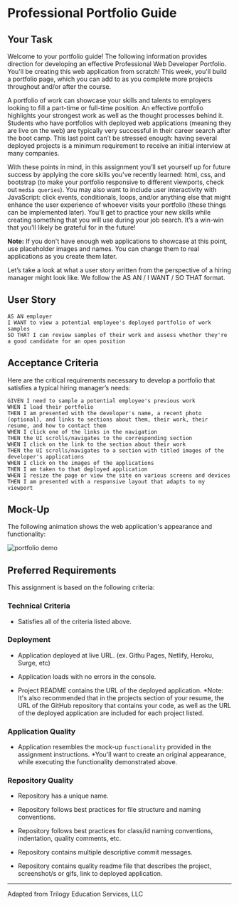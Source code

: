 # Professional Portfolio Guide

## Your Task

Welcome to your portfolio guide! The following information provides direction for developing an effective Professional Web Developer Portfolio. You'll be creating this web application from scratch! This week, you'll build a portfolio page, which you can add to as you complete more projects throughout and/or after the course.

A portfolio of work can showcase your skills and talents to employers looking to fill a part-time or full-time position. An effective portfolio highlights your strongest work as well as the thought processes behind it. Students who have portfolios with deployed web applications (meaning they are live on the web) are typically very successful in their career search after the boot camp. This last point can’t be stressed enough: having several deployed projects is a minimum requirement to receive an initial interview at many companies.

With these points in mind, in this assignment you’ll set yourself up for future success by applying the core skills you've recently learned: html, css, and bootstrap (to make your portfolio responsive to different viewports, check out `media queries`). You may also want to include user interactivity with JavaScript: click events, conditionals, loops, and/or anything else that might enhance the user experience of whoever visits your portfolio (these things can be implemented later). You'll get to practice your new skills while creating something that you will use during your job search. It’s a win-win that you'll likely be grateful for in the future!

**Note:** If you don't have enough web applications to showcase at this point, use placeholder images and names. You can change them to real applications as you create them later.

Let’s take a look at what a user story written from the perspective of a hiring manager might look like. We follow the AS AN / I WANT / SO THAT format.

## User Story

```
AS AN employer
I WANT to view a potential employee's deployed portfolio of work samples
SO THAT I can review samples of their work and assess whether they're a good candidate for an open position
```

## Acceptance Criteria

Here are the critical requirements necessary to develop a portfolio that satisfies a typical hiring manager’s needs:

```
GIVEN I need to sample a potential employee's previous work
WHEN I load their portfolio
THEN I am presented with the developer's name, a recent photo (optional), and links to sections about them, their work, their resume, and how to contact them
WHEN I click one of the links in the navigation
THEN the UI scrolls/navigates to the corresponding section
WHEN I click on the link to the section about their work
THEN the UI scrolls/navigates to a section with titled images of the developer's applications
WHEN I click on the images of the applications
THEN I am taken to that deployed application
WHEN I resize the page or view the site on various screens and devices
THEN I am presented with a responsive layout that adapts to my viewport
```

## Mock-Up

The following animation shows the web application's appearance and functionality:

![portfolio demo](./assets/example-demo.gif)

## Preferred Requirements

This assignment is based on the following criteria:

### Technical Criteria

* Satisfies all of the criteria listed above.

### Deployment

* Application deployed at live URL. (ex. Githu Pages, Netlify, Heroku, Surge, etc)

* Application loads with no errors in the console.

* Project README contains the URL of the deployed application.
 *Note: It's also recommended that in the projects section of your resume, the URL of the GitHub repository that contains your code, as well as the URL of the deployed application are included for each project listed.

### Application Quality

* Application resembles the mock-up `functionality` provided in the assignment instructions. *You'll want to create an original appearance, while executing the functionality demonstrated above.

### Repository Quality

* Repository has a unique name.

* Repository follows best practices for file structure and naming conventions.

* Repository follows best practices for class/id naming conventions, indentation, quality comments, etc.

* Repository contains multiple descriptive commit messages.

* Repository contains quality readme file that describes the project, screenshot/s or gifs, link to deployed application.

- - -

Adapted from Trilogy Education Services, LLC
